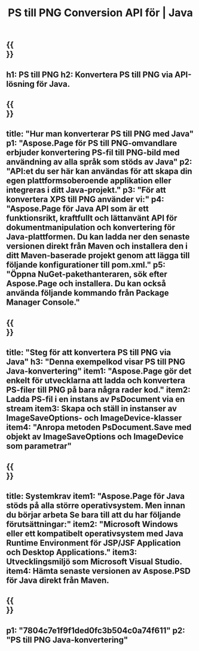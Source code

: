 ﻿---
translation: true
template: /_templates/_conversion-child-java.md
title: PS till PNG Conversion API för | Java
url: /java/conversion/ps-to-png/
description: Exempel på Java-konverteringskod för PS-format till PNG-fil. Använd den här exempelkoden för att konvertera PS till PNG inom alla Java-baserade webb- eller skrivbordsapplikationer.
informat: PS
outformat: PNG
otherformats: XPS EPS
---

{{<section banner>}}
---
h1: PS till PNG
h2: Konvertera PS till PNG via API-lösning för Java.
---

{{<section overview>}}
---
title: "Hur man konverterar PS till PNG med Java"
p1: "Aspose.Page för PS till PNG-omvandlare erbjuder konvertering PS-fil till PNG-bild med användning av alla språk som stöds av Java"
p2: "API:et du ser här kan användas för att skapa din egen plattformsoberoende applikation eller integreras i ditt Java-projekt."
p3: "För att konvertera XPS till PNG använder vi:"
p4: "Aspose.Page för Java API som är ett funktionsrikt, kraftfullt och lättanvänt API för dokumentmanipulation och konvertering för Java-plattformen. Du kan ladda ner den senaste versionen direkt från Maven och installera den i ditt Maven-baserade projekt genom att lägga till följande konfigurationer till pom.xml."
p5: "Öppna NuGet-pakethanteraren, sök efter Aspose.Page och installera. Du kan också använda följande kommando från Package Manager Console."
---

{{<section feature1>}}
---
title: "Steg för att konvertera PS till PNG via Java"
h3: "Denna exempelkod visar PS till PNG Java-konvertering"
item1: "Aspose.Page gör det enkelt för utvecklarna att ladda och konvertera PS-filer till PNG på bara några rader kod."
item2: Ladda PS-fil i en instans av PsDocument via en stream
item3: Skapa och ställ in instanser av ImageSaveOptions- och ImageDevice-klasser
item4: "Anropa metoden PsDocument.Save med objekt av ImageSaveOptions och ImageDevice som parametrar"
---

{{<section feature2>}}
---
title: Systemkrav
item1: "Aspose.Page för Java stöds på alla större operativsystem. Men innan du börjar arbeta Se bara till att du har följande förutsättningar:"
item2: "Microsoft Windows eller ett kompatibelt operativsystem med Java Runtime Environment för JSP/JSF Application och Desktop Applications."
item3: Utvecklingsmiljö som Microsoft Visual Studio.
item4: Hämta senaste versionen av Aspose.PSD för Java direkt från Maven.
---

{{<section gist>}}
---
p1: "7804c7e1f9f1ded0fc3b504c0a74f611"
p2: "PS till PNG Java-konvertering"
---
